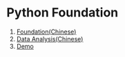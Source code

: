 # Python Foundation

1. [Foundation(Chinese)](./python/Foundation/python_foundation_index.md)
2. [Data Analysis(Chinese)](./python/DataAnalysis/python_data_analysis_index.md)
3. [Demo](./python/Demo/python_demo_index.md)


